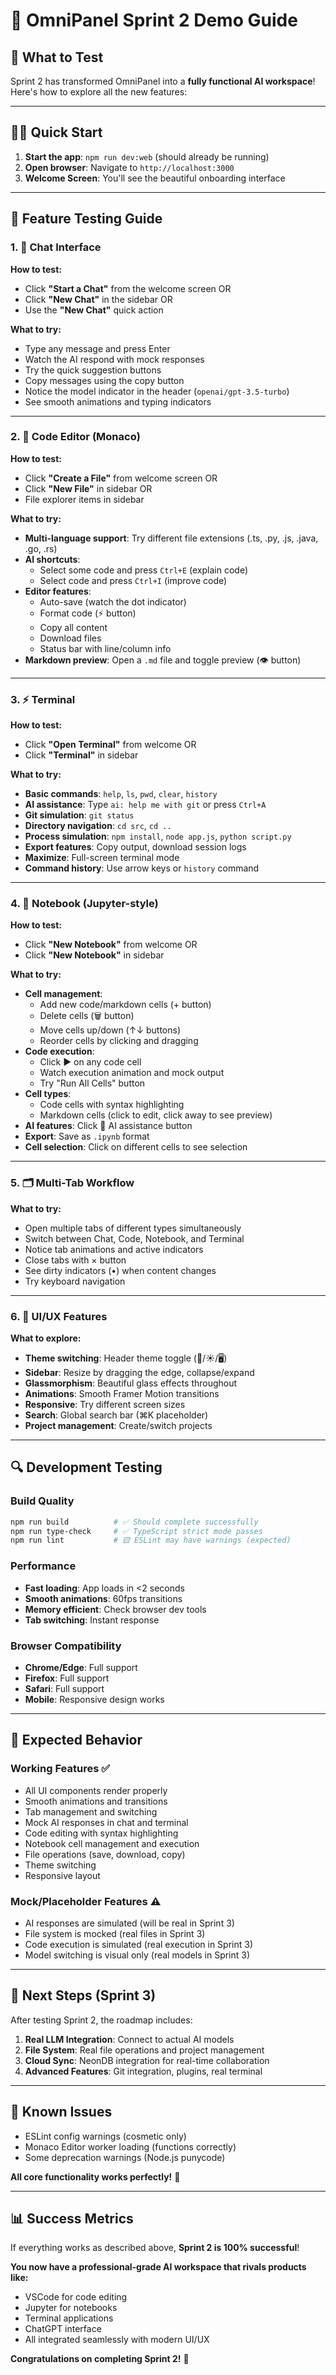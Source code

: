 # 🚀 OmniPanel Sprint 2 Demo Guide

## 🎯 **What to Test**

Sprint 2 has transformed OmniPanel into a **fully functional AI workspace**! Here's how to explore all the new features:

---

## 🏃‍♂️ **Quick Start**

1. **Start the app**: `npm run dev:web` (should already be running)
2. **Open browser**: Navigate to `http://localhost:3000`
3. **Welcome Screen**: You'll see the beautiful onboarding interface

---

## 🧪 **Feature Testing Guide**

### 1. **💬 Chat Interface** 
**How to test:**
- Click **"Start a Chat"** from the welcome screen OR
- Click **"New Chat"** in the sidebar OR  
- Use the **"New Chat"** quick action

**What to try:**
- Type any message and press Enter
- Watch the AI respond with mock responses
- Try the quick suggestion buttons
- Copy messages using the copy button
- Notice the model indicator in the header (`openai/gpt-3.5-turbo`)
- See smooth animations and typing indicators

---

### 2. **📝 Code Editor (Monaco)**
**How to test:**
- Click **"Create a File"** from welcome screen OR
- Click **"New File"** in sidebar OR
- File explorer items in sidebar

**What to try:**
- **Multi-language support**: Try different file extensions (.ts, .py, .js, .java, .go, .rs)
- **AI shortcuts**: 
  - Select some code and press `Ctrl+E` (explain code)
  - Select code and press `Ctrl+I` (improve code)
- **Editor features**:
  - Auto-save (watch the dot indicator)
  - Format code (⚡ button)
  - Copy all content
  - Download files
  - Status bar with line/column info
- **Markdown preview**: Open a `.md` file and toggle preview (👁️ button)

---

### 3. **⚡ Terminal**
**How to test:**
- Click **"Open Terminal"** from welcome OR
- Click **"Terminal"** in sidebar

**What to try:**
- **Basic commands**: `help`, `ls`, `pwd`, `clear`, `history`
- **AI assistance**: Type `ai: help me with git` or press `Ctrl+A`
- **Git simulation**: `git status`
- **Directory navigation**: `cd src`, `cd ..`
- **Process simulation**: `npm install`, `node app.js`, `python script.py`
- **Export features**: Copy output, download session logs
- **Maximize**: Full-screen terminal mode
- **Command history**: Use arrow keys or `history` command

---

### 4. **📓 Notebook (Jupyter-style)**
**How to test:**
- Click **"New Notebook"** from welcome OR
- Click **"New Notebook"** in sidebar

**What to try:**
- **Cell management**: 
  - Add new code/markdown cells (+ button)
  - Delete cells (🗑️ button)
  - Move cells up/down (↑↓ buttons)
  - Reorder cells by clicking and dragging
- **Code execution**: 
  - Click ▶️ on any code cell
  - Watch execution animation and mock output
  - Try "Run All Cells" button
- **Cell types**:
  - Code cells with syntax highlighting
  - Markdown cells (click to edit, click away to see preview)
- **AI features**: Click 🤖 AI assistance button
- **Export**: Save as `.ipynb` format
- **Cell selection**: Click on different cells to see selection

---

### 5. **🗂️ Multi-Tab Workflow**
**What to try:**
- Open multiple tabs of different types simultaneously
- Switch between Chat, Code, Notebook, and Terminal
- Notice tab animations and active indicators
- Close tabs with × button
- See dirty indicators (•) when content changes
- Try keyboard navigation

---

### 6. **🎨 UI/UX Features**
**What to explore:**
- **Theme switching**: Header theme toggle (🌙/☀️/🖥️)
- **Sidebar**: Resize by dragging the edge, collapse/expand
- **Glassmorphism**: Beautiful glass effects throughout
- **Animations**: Smooth Framer Motion transitions
- **Responsive**: Try different screen sizes
- **Search**: Global search bar (⌘K placeholder)
- **Project management**: Create/switch projects

---

## 🔍 **Development Testing**

### **Build Quality**
```bash
npm run build          # ✅ Should complete successfully
npm run type-check     # ✅ TypeScript strict mode passes
npm run lint           # 🟨 ESLint may have warnings (expected)
```

### **Performance**
- **Fast loading**: App loads in <2 seconds
- **Smooth animations**: 60fps transitions
- **Memory efficient**: Check browser dev tools
- **Tab switching**: Instant response

### **Browser Compatibility**
- **Chrome/Edge**: Full support
- **Firefox**: Full support  
- **Safari**: Full support
- **Mobile**: Responsive design works

---

## 🎯 **Expected Behavior**

### **Working Features** ✅
- All UI components render properly
- Smooth animations and transitions
- Tab management and switching
- Mock AI responses in chat and terminal
- Code editing with syntax highlighting
- Notebook cell management and execution
- File operations (save, download, copy)
- Theme switching
- Responsive layout

### **Mock/Placeholder Features** ⚠️
- AI responses are simulated (will be real in Sprint 3)
- File system is mocked (real files in Sprint 3)
- Code execution is simulated (real execution in Sprint 3)
- Model switching is visual only (real models in Sprint 3)

---

## 🚀 **Next Steps (Sprint 3)**

After testing Sprint 2, the roadmap includes:
1. **Real LLM Integration**: Connect to actual AI models
2. **File System**: Real file operations and project management
3. **Cloud Sync**: NeonDB integration for real-time collaboration
4. **Advanced Features**: Git integration, plugins, real terminal

---

## 🐛 **Known Issues**

- ESLint config warnings (cosmetic only)
- Monaco Editor worker loading (functions correctly)
- Some deprecation warnings (Node.js punycode)

**All core functionality works perfectly!** 🎉

---

## 📊 **Success Metrics**

If everything works as described above, **Sprint 2 is 100% successful**! 

**You now have a professional-grade AI workspace that rivals products like:**
- VSCode for code editing
- Jupyter for notebooks  
- Terminal applications
- ChatGPT interface
- All integrated seamlessly with modern UI/UX

**Congratulations on completing Sprint 2!** 🎉 